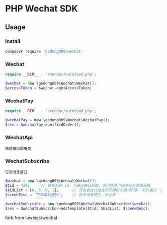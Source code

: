 # PHP Wechat SDK

## Usage

### Install

```bash
composer require 'gedong009/wechat'
```

### Wechat

```php
require __DIR__ . '/vendor/autoload.php';

$wechat = new \gedong009\Wechat\Wechat();
$accessToken = $wechat->getAccessToken;
```

### WechatPay

```php
require __DIR__ . '/vendor/autoload.php';

$wechatPay = new \gedong009\Wechat\WechatPay();
$res = $wechatPay->unifiedOrder();
```

### WechatApi
```微信接口调用类```

### WechatSubscribe
```订阅消息接口```
```php
$wechat = new \gedong009\Wechat\Wechat();
$tid = 434;     // 模板标题 id，可通过接口获取，也可登录小程序后台查看获取
$kidList = [6, 5, 9, 1];      // 开发者自行组合好的模板关键词列表，可以通过 `getTemplateKeywords` 方法获取
$sceneDesc = '下单成功通知';    // 服务场景描述，非必填

$wechatSubscribe = new \gedong009\Wechat\WechatSubscribe($wechat);
$res = $wechatSubscribe->addTemplate($tid, $kidList, $sceneDesc);
```
fork from luweiss/wechat
